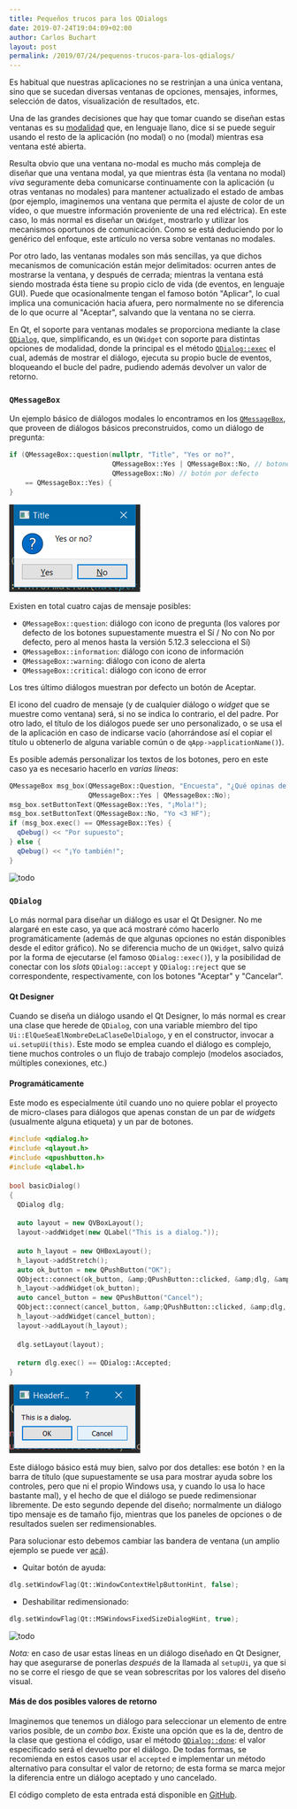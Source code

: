 ```yaml
---
title: Pequeños trucos para los QDialogs
date: 2019-07-24T19:04:09+02:00
author: Carlos Buchart
layout: post
permalink: /2019/07/24/pequenos-trucos-para-los-qdialogs/
---
```

Es habitual que nuestras aplicaciones no se restrinjan a una única ventana, sino que se sucedan diversas ventanas de opciones, mensajes, informes, selección de datos, visualización de resultados, etc.

Una de las grandes decisiones que hay que tomar cuando se diseñan estas ventanas es su [modalidad](https://es.wikipedia.org/wiki/Ventana_(inform%C3%A1tica)#Modalidad) que, en lenguaje llano, dice si se puede seguir usando el resto de la aplicación (no modal) o no (modal) mientras esa ventana esté abierta.

Resulta obvio que una ventana no-modal es mucho más compleja de diseñar que una ventana modal, ya que mientras ésta (la ventana no modal) _viva_ seguramente deba comunicarse continuamente con la aplicación (u otras ventanas no modales) para mantener actualizado el estado de ambas (por ejemplo, imaginemos una ventana que permita el ajuste de color de un vídeo, o que muestre información proveniente de una red eléctrica). En este caso, lo más normal es diseñar un `QWidget`, mostrarlo y utilizar los mecanismos oportunos de comunicación. Como se está deduciendo por lo genérico del enfoque, este artículo no versa sobre ventanas no modales.

Por otro lado, las ventanas modales son más sencillas, ya que dichos mecanismos de comunicación están mejor delimitados: ocurren antes de mostrarse la ventana, y después de cerrada; mientras la ventana está siendo mostrada ésta tiene su propio ciclo de vida (de eventos, en lenguaje GUI). Puede que ocasionalmente tengan el famoso botón "Aplicar", lo cual implica una comunicación hacia afuera, pero normalmente no se diferencia de lo que ocurre al "Aceptar", salvando que la ventana no se cierra.

En Qt, el soporte para ventanas modales se proporciona mediante la clase [`QDialog`](https://doc.qt.io/qt-5/qdialog.html), que, simplificando, es un `QWidget` con soporte para distintas opciones de modalidad, donde la principal es el método [`QDialog::exec`](https://doc.qt.io/qt-5/qdialog.html#exec) el cual, además de mostrar el diálogo, ejecuta su propio bucle de eventos, bloqueando el bucle del padre, pudiendo además devolver un valor de retorno.

### `QMessageBox`
Un ejemplo básico de diálogos modales lo encontramos en los [`QMessageBox`](https://doc.qt.io/qt-5/qmessagebox.html), que proveen de diálogos básicos preconstruidos, como un diálogo de pregunta:

```cpp
if (QMessageBox::question(nullptr, "Title", "Yes or no?",
                          QMessageBox::Yes | QMessageBox::No, // botones
                          QMessageBox::No) // botón por defecto
    == QMessageBox::Yes) {
}
```

![todo](/assets/images/qdialog_tips_question.png)

Existen en total cuatro cajas de mensaje posibles:
- `QMessageBox::question`: diálogo con icono de pregunta (los valores por defecto de los botones supuestamente muestra el Sí / No con No por defecto, pero al menos hasta la versión 5.12.3 selecciona el Sí)
- `QMessageBox::information`: diálogo con icono de información
- `QMessageBox::warning`: diálogo con icono de alerta
- `QMessageBox::critical`: diálogo con icono de error

Los tres último diálogos muestran por defecto un botón de Aceptar.

El icono del cuadro de mensaje (y de cualquier diálogo o _widget_ que se muestre como ventana) será, si no se indica lo contrario, el del padre. Por otro lado, el título de los diálogos puede ser uno personalizado, o se usa el de la aplicación en caso de indicarse vacío (ahorrándose así el copiar el título u obtenerlo de alguna variable común o de `qApp->applicationName()`).

Es posible además personalizar los textos de los botones, pero en este caso ya es necesario hacerlo en _varias líneas_:

```cpp
QMessageBox msg_box(QMessageBox::Question, "Encuesta", "¿Qué opinas de HeaderFiles?",
                    QMessageBox::Yes | QMessageBox::No);
msg_box.setButtonText(QMessageBox::Yes, "¡Mola!");
msg_box.setButtonText(QMessageBox::No, "Yo <3 HF");
if (msg_box.exec() == QMessageBox::Yes) {
  qDebug() << "Por supuesto";
} else {
  qDebug() << "¡Yo también!";
}
```

![todo](/assets/images/qdialog_tips_custom_labels.png)

### `QDialog`
Lo más normal para diseñar un diálogo es usar el Qt Designer. No me alargaré en este caso, ya que acá mostraré cómo hacerlo programáticamente (además de que algunas opciones no están disponibles desde el editor gráfico). No se diferencia mucho de un `QWidget`, salvo quizá por la forma de ejecutarse (el famoso `QDialog::exec()`), y la posibilidad de conectar con los _slots_ `QDialog::accept` y `QDialog::reject` que se correspondente, respectivamente, con los botones "Aceptar" y "Cancelar".

#### Qt Designer
Cuando se diseña un diálogo usando el Qt Designer, lo más normal es crear una clase que herede de `QDialog`, con una variable miembro del tipo `Ui::ElQueSeaElNombreDeLaClaseDelDialogo`, y en el constructor, invocar a `ui.setupUi(this)`. Este modo se emplea cuando el diálogo es complejo, tiene muchos controles o un flujo de trabajo complejo (modelos asociados, múltiples conexiones, etc.)

#### Programáticamente
Este modo es especialmente útil cuando uno no quiere poblar el proyecto de micro-clases para diálogos que apenas constan de un par de _widgets_ (usualmente alguna etiqueta) y un par de botones.

```cpp
#include <qdialog.h>
#include <qlayout.h>
#include <qpushbutton.h>
#include <qlabel.h>

bool basicDialog()
{
  QDialog dlg;
  
  auto layout = new QVBoxLayout();
  layout->addWidget(new QLabel("This is a dialog."));
  
  auto h_layout = new QHBoxLayout();
  h_layout->addStretch();
  auto ok_button = new QPushButton("OK");
  QObject::connect(ok_button, &amp;QPushButton::clicked, &amp;dlg, &amp;QDialog::accept);
  h_layout->addWidget(ok_button);
  auto cancel_button = new QPushButton("Cancel");
  QObject::connect(cancel_button, &amp;QPushButton::clicked, &amp;dlg, &amp;QDialog::reject);
  h_layout->addWidget(cancel_button);
  layout->addLayout(h_layout);
  
  dlg.setLayout(layout);
  
  return dlg.exec() == QDialog::Accepted;
}
```

![todo](/assets/images/qdialog_tips_dialog_1.png)

Este diálogo básico está muy bien, salvo por dos detalles: ese botón `?` en la barra de título (que supuestamente se usa para mostrar ayuda sobre los controles, pero que ni el propio Windows usa, y cuando lo usa lo hace bastante mal), y el hecho de que el diálogo se puede redimensionar libremente. De esto segundo depende del diseño; normalmente un diálogo tipo mensaje es de tamaño fijo, mientras que los paneles de opciones o de resultados suelen ser redimensionables.

Para solucionar esto debemos cambiar las bandera de ventana (un amplio ejemplo se puede ver [acá](https://doc.qt.io/qt-5/qtwidgets-widgets-windowflags-example.html)).

- Quitar botón de ayuda: 
```cpp
dlg.setWindowFlag(Qt::WindowContextHelpButtonHint, false);
```
- Deshabilitar redimensionado: 
```cpp
dlg.setWindowFlag(Qt::MSWindowsFixedSizeDialogHint, true);
```

![todo](/assets/images/qdialog_tips_dialog_2.png)

_Nota:_ en caso de usar estas líneas en un diálogo diseñado en Qt Designer, hay que asegurarse de ponerlas _después_ de la llamada al `setupUi`, ya que si no se corre el riesgo de que se vean sobrescritas por los valores del diseño visual.

#### Más de dos posibles valores de retorno
Imaginemos que tenemos un diálogo para seleccionar un elemento de entre varios posible, de un _combo box_. Existe una opción que es la de, dentro de la clase que gestiona el código, usar el método [`QDialog::done`](https://doc.qt.io/qt-5/qdialog.html#done): el valor especificado será el devuelto por el diálogo. De todas formas, se recomienda en estos casos usar el `accepted` e implementar un método alternativo para consultar el valor de retorno; de esta forma se marca mejor la diferencia entre un diálogo aceptado y uno cancelado.

El código completo de esta entrada está disponible en [GitHub](https://github.com/cbuchart/HeaderFiles.com/tree/master/QDialog_tips).